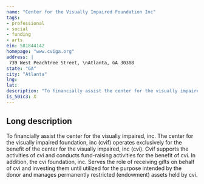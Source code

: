 ```yaml
---
name: "Center for the Visually Impaired Foundation Inc"
tags:
- professional
- social
- funding
- arts
ein: 581844142
homepage: "www.cviga.org"
address: |
 739 West Peachtree Street, \nAtlanta, GA 30308
state: "GA"
city: "Atlanta"
lng: 
lat: 
description: "To financially assist the center for the visually impaired, inc. "
is_501c3: X
---
```


## Long description

To financially assist the center for the visually impaired, inc. The center for the visually impaired foundation, inc (cvif) operates exclusively for the benefit of the center for the visually impaired, inc (cvi). Cvif supports the activities of cvi and conducts fund-raising activities for the benefit of cvi. In addition, the cvi foundation, inc. Serves the role of receiving gifts on behalf of cvi and investing them until utilized for the purpose intended by the donor and manages permanently restricted (endowment) assets held by cvi. 
